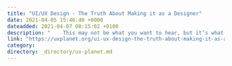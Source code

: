 ```yaml
---
title: "UI/UX Design - The Truth About Making it as a Designer"
date: 2021-04-05 15:46:40 +0000
dateadded: 2021-04-07 08:15:02 +0100
description: "    This may not be what you want to hear, but it’s what you need to hear.  Continue reading on UX Planet »  "
link: "https://uxplanet.org/ui-ux-design-the-truth-about-making-it-as-a-designer-5cee8b14772b?source=rss----819cc2aaeee0---4"
category:
directory: _directory/ux-planet.md
---
```

